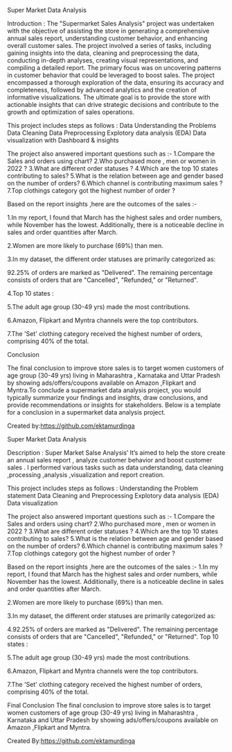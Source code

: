 Super Market Data Analysis

Introduction :
The "Supermarket Sales Analysis" project was undertaken with the objective of assisting the store in generating a comprehensive annual sales report, understanding customer behavior, and enhancing overall customer sales. The project involved a series of tasks, including gaining insights into the data, cleaning and preprocessing the data, conducting in-depth analyses, creating visual representations, and compiling a detailed report. The primary focus was on uncovering patterns in customer behavior that could be leveraged to boost sales. The project encompassed a thorough exploration of the data, ensuring its accuracy and completeness, followed by advanced analytics and the creation of informative visualizations. The ultimate goal is to provide the store with actionable insights that can drive strategic decisions and contribute to the growth and optimization of sales operations.

This project includes steps as follows :
Data Understanding the Problems
Data Cleaning
Data Preprocessing
Explotory data analysis (EDA)
Data visualization with Dashboard & insights

The project also answered important questions such as :-
1.Compare the Sales and orders using chart?
2.Who purchased more , men or women in 2022 ?
3.What are different order statuses ?
4.Which are the top 10 states contributing to sales?
5.What is the relation between age and gender based on the number of orders?
6.Which channel is contributing maximum sales ?
7.Top clothings category got the highest number of order ?

Based on the report insights ,here are the outcomes of the sales :-

1.In my report, I found that March has the highest sales and order numbers, while November has the 
  lowest. Additionally, there is a noticeable decline 
   in sales and order quantities after March.


2.Women are more likely to purchase (69%) than men.


3.In my dataset, the different order statuses are primarily categorized as:

  92.25% of orders are marked as "Delivered".
  The remaining percentage consists of orders that are "Cancelled", "Refunded," or "Returned".

4.Top 10 states :

5.The adult age group (30-49 yrs) made the most contributions.

6.Amazon, Flipkart and Myntra channels were the top contributors.

7.The 'Set' clothing category received the highest number of orders, comprising 40% of the total.

Conclusion

The final conclusion to improve store sales is to target women customers of age group (30-49 yrs) living in Maharashtra , Karnataka and Uttar Pradesh by showing ads/offers/coupons available on Amazon ,Flipkart and Myntra.To conclude a supermarket data analysis project, you would typically summarize your findings and insights, draw conclusions, and provide recommendations or insights for stakeholders. Below is a template for a conclusion in a supermarket data analysis project.

Created by:https://github.com/ektamurdinga

Super Market Data Analysis

Description :
Super Market Salse Analysis’ It’s aimed to help the store create an annual sales report , analyze customer behavior and boost customer sales . I performed various tasks such as data understanding, data cleaning ,processing ,analysis ,visualization and report creation.

This project includes steps as follows :
Understanding the Problem statement
Data Cleaning and Preprocessing
Explotory data analysis (EDA)
Data visualization

The project also answered important questions such as :-
1.Compare the Sales and orders using chart?
2.Who purchased more , men or women in 2022 ?
3.What are different order statuses ?
4.Which are the top 10 states contributing to sales?
5.What is the relation between age and gender based on the number of orders?
6.Which channel is contributing maximum sales ?
7.Top clothings category got the highest number of order ?

Based on the report insights ,here are the outcomes of the sales :-
1.In my report, I found that March has the highest sales and order numbers, while November has the lowest. Additionally, there is a noticeable decline in sales and order quantities after March.

2.Women are more likely to purchase (69%) than men.

3.In my dataset, the different order statuses are primarily categorized as:

4.92.25% of orders are marked as "Delivered".
The remaining percentage consists of orders that are "Cancelled", "Refunded," or "Returned".
Top 10 states :

5.The adult age group (30-49 yrs) made the most contributions.

6.Amazon, Flipkart and Myntra channels were the top contributors.

7.The 'Set' clothing category received the highest number of orders, comprising 40% of the total.

Final Conclusion
The final conclusion to improve store sales is to target women customers of age group (30-49 yrs) living in Maharashtra , Karnataka and Uttar Pradesh by showing ads/offers/coupons available on Amazon ,Flipkart and Myntra.

Created By:https://github.com/ektamurdinga
